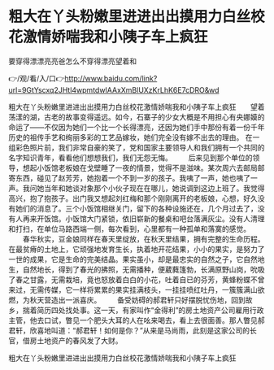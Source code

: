 # 粗大在丫头粉嫩里进进出出摸用力白丝校花激情娇喘我和小䧅子车上疯狂
要穿得漂漂亮亮爸怎么不穿得漂亮望着和

👉/观/看/入/口👉http://www.baidu.com/link?url=9GtYscxq2JHtl4wpmtdwIAAxXmBlUXzKrLhK6E7cDRO&wd

粗大在丫头粉嫩里进进出出摸用力白丝校花激情娇喘我和小䧅子车上疯狂　　望着荡漾的湖，古老的故事变得遥远。如今，石寨子的少女大概是不用担心有央娜嫫的命运了——不仅因为她们一个比一个长得漂亮，还因为她们手中那份有着一份千年历史的祖传手艺和绚丽多彩的工艺品嫁妆，她们完全没有嫁不出去的理由。
在一组彩色照片前，我们非常自豪的笑了，党和国家主要领导人和我们拥有一个共同的名字知识青年，看看他们想想我们，我们无怨无悔。
　　后来见到那个单位的领导，想起小饭馆老板娘在戈壁睡了一夜的情景，觉得不是滋味。某次周六去邮局邮寄东西，碰见了赵芳芳，她抱着一个不到一岁的孩子。我咦了一声，她也咦了一声。我问她当年和她谈对象那个小伙子现在在哪儿，她说调到这边上班了。我觉得高兴，抱了抱孩子。出门我又想起刘红梅和那个刚刚离开的老板娘，心想，好久没有她们的消息了。三个小饭馆相继关门，留下的各种设施还在，几个月过去了，没有人再来开饭馆。小饭馆大门紧锁，依旧崭新的餐桌和吧台落满灰尘。没有人清理和打扫，在单位马路西端一侧，每次看到，心里都有一种孤单和落寞的感觉。
　　春华秋实，豆金娘同样在春天里绽放，在秋天里结果，拥有完整的生命历程。在最贫瘠的土地上，它顽强地发育生长，执着地开花结果，小小的果实，是努力了一世的成果，它是生命的完美结晶。果实虽小，却是最忠实的自然之子，它自然地生，自然地长，得到了春光的拂照，无需播种，便葳蕤篷勃，长满原野山岗，吮吸了春之甘露，无需栽培，竟也怒放着白白的小花，吐着自已的芬芳，黄蜂粉蝶不曾来过，无需传媒，它一样将累累的果实挂满枝头，一挂挂喷红吐丹，一簇簇满山欲燃，为秋天营造出一派喜庆。
　　备受妨碍的郝君轩只好摆脱忧伤地，回到故乡，揣着简历四处找处事。这一天，有家叫作“金得利”的房土地资产公司雇用行政主管，他去口试，瞥见一个肥头大耳的人在吆来喝去，看上去很面善。那人瞥见郝君轩，欣喜地叫道：“郝君轩！如何是你？”从来是马尚雨，此刻是这家公司的长官，借房土地资产的春风发了大财。

粗大在丫头粉嫩里进进出出摸用力白丝校花激情娇喘我和小䧅子车上疯狂
